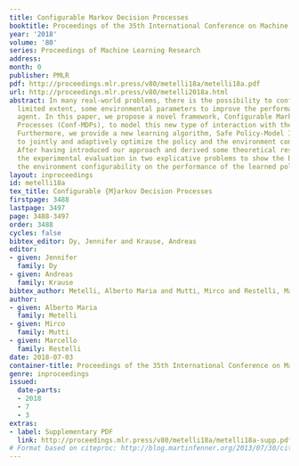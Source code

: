 ```yaml
---
title: Configurable Markov Decision Processes
booktitle: Proceedings of the 35th International Conference on Machine Learning
year: '2018'
volume: '80'
series: Proceedings of Machine Learning Research
address: 
month: 0
publisher: PMLR
pdf: http://proceedings.mlr.press/v80/metelli18a/metelli18a.pdf
url: http://proceedings.mlr.press/v80/metelli2018a.html
abstract: In many real-world problems, there is the possibility to configure, to a
  limited extent, some environmental parameters to improve the performance of a learning
  agent. In this paper, we propose a novel framework, Configurable Markov Decision
  Processes (Conf-MDPs), to model this new type of interaction with the environment.
  Furthermore, we provide a new learning algorithm, Safe Policy-Model Iteration (SPMI),
  to jointly and adaptively optimize the policy and the environment configuration.
  After having introduced our approach and derived some theoretical results, we present
  the experimental evaluation in two explicative problems to show the benefits of
  the environment configurability on the performance of the learned policy.
layout: inproceedings
id: metelli18a
tex_title: Configurable {M}arkov Decision Processes
firstpage: 3488
lastpage: 3497
page: 3488-3497
order: 3488
cycles: false
bibtex_editor: Dy, Jennifer and Krause, Andreas
editor:
- given: Jennifer
  family: Dy
- given: Andreas
  family: Krause
bibtex_author: Metelli, Alberto Maria and Mutti, Mirco and Restelli, Marcello
author:
- given: Alberto Maria
  family: Metelli
- given: Mirco
  family: Mutti
- given: Marcello
  family: Restelli
date: 2018-07-03
container-title: Proceedings of the 35th International Conference on Machine Learning
genre: inproceedings
issued:
  date-parts:
  - 2018
  - 7
  - 3
extras:
- label: Supplementary PDF
  link: http://proceedings.mlr.press/v80/metelli18a/metelli18a-supp.pdf
# Format based on citeproc: http://blog.martinfenner.org/2013/07/30/citeproc-yaml-for-bibliographies/
---
```

